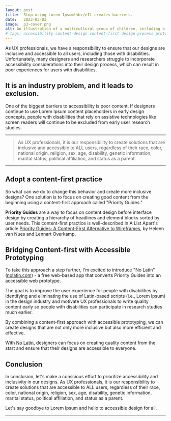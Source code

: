 ```yaml
---
layout: post
title:  Stop using Lorem Ipsum!<br/>It creates barriers.
date:   2023-03-03
image:  p3-cover.png
alt: An illustration of a multicultural group of children, including a boy in a wheelchair, smiling for a photo celebrating those who design with Accessibility in mind.
# tags: accessibility content-design content-first design-process prototyping
---
```



As UX professionals, we have a responsibility to ensure that our designs are inclusive and accessible to all users, including those with disabilities. Unfortunately, many designers and researchers struggle to incorporate accessibility considerations into their design process, which can result in poor experiences for users with disabilities. 

## It is an industry problem, and it leads to exclusion.

One of the biggest barriers to accessibility is poor content. If designers continue to use Lorem Ipsum content placeholders in early design concepts, people with disabilities that rely on assistive technologies like screen readers will continue to be excluded from early user research studies.

<hr/>

<blockquote>As UX professionals, it is our responsibility to create solutions that are inclusive and accessible to ALL users, regardless of their race, color, national origin, religion, sex, age, disability, genetic information, marital status, political affiliation, and status as a parent.</blockquote>

<hr/>

## Adopt a content-first practice 

So what can we do to change this behavior and create more inclusive designs? One solution is to focus on creating good content from the beginning using a content-first approach called "Priority Guides."

__Priority Guides__ are a way to focus on content design before interface design by creating a hierarchy of headlines and element blocks sorted by user needs. This content-first practice is well-described in A List Apart's article <a href="https://alistapart.com/article/priority-guides-a-content-first-alternative-to-wireframes/" target="_blank" rel="noopener noreferrer">Priority Guides: A Content-First Alternative to Wireframes</a>, by Heleen van Nues and Lennart Overkamp.

## Bridging Content-first with Accessible Prototyping

To take this approach a step further, I'm excited to introduce "No Latin" (<a href="https://nolatin.com" target="_blank" rel="noopener noreferrer">nolatin.com</a>) - a free web-based app that converts Priority Guides into an accessible web prototype. 

The goal is to improve the user experience for people with disabilities by identifying and eliminating the use of Latin-based scripts (i.e., Lorem Ipsum) in the design industry and motivate UX professionals to write quality content early so people with disabilities can participate in research studies much earlier.

By combining a content-first approach with accessible prototyping, we can create designs that are not only more inclusive but also more efficient and effective. 

With <a href="https://nolatin.com" target="_blank" rel="noopener noreferrer">No Latin</a>, designers can focus on creating quality content from the start and ensure that their designs are accessible to everyone.

## Conclusion


In conclusion, let's make a conscious effort to prioritize accessibility and inclusivity in our designs. As UX professionals, it is our responsibility to create solutions that are accessible to ALL users, regardless of their race, color, national origin, religion, sex, age, disability, genetic information, marital status, political affiliation, and status as a parent. 

Let's say goodbye to Lorem Ipsum and hello to accessible design for all.

<hr/>